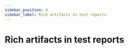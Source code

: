 ```yaml
---
sidebar_position: 4
sidebar_label: Rich artifacts in test reports
---
```


# Rich artifacts in test reports
